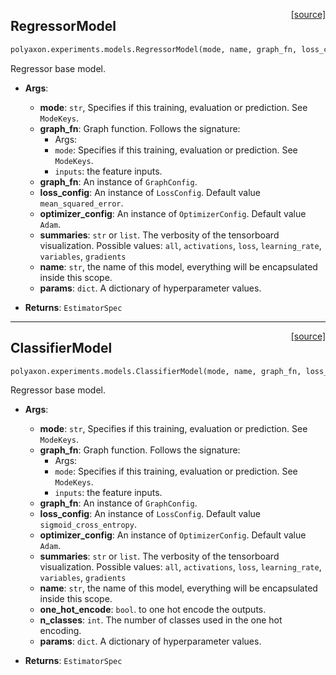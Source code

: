 <span style="float:right;">[[source]](https://github.com/polyaxon/polyaxon/blob/master/polyaxon/experiments/models.py#L259)</span>
## RegressorModel

```python
polyaxon.experiments.models.RegressorModel(mode, name, graph_fn, loss_config=None, optimizer_config=None, eval_metrics_config=None, summaries='all', clip_gradients=0.5, params=None)
```

Regressor base model.

- __Args__:
	- __mode__: `str`, Specifies if this training, evaluation or prediction. See `ModeKeys`.
	- __graph_fn__: Graph function. Follows the signature:
		* Args:
		* `mode`: Specifies if this training, evaluation or prediction. See `ModeKeys`.
		* `inputs`: the feature inputs.
	- __graph_fn__: An instance of `GraphConfig`.
	- __loss_config__: An instance of `LossConfig`. Default value `mean_squared_error`.
	- __optimizer_config__: An instance of `OptimizerConfig`. Default value `Adam`.
	- __summaries__: `str` or `list`. The verbosity of the tensorboard visualization.
		Possible values: `all`, `activations`, `loss`, `learning_rate`, `variables`, `gradients`
	- __name__: `str`, the name of this model, everything will be encapsulated inside this scope.
	- __params__: `dict`. A dictionary of hyperparameter values.

- __Returns__:
	`EstimatorSpec`


----

<span style="float:right;">[[source]](https://github.com/polyaxon/polyaxon/blob/master/polyaxon/experiments/models.py#L294)</span>
## ClassifierModel

```python
polyaxon.experiments.models.ClassifierModel(mode, name, graph_fn, loss_config=None, optimizer_config=None, summaries='all', eval_metrics_config=None, clip_gradients=0.5, params=None)
```

Regressor base model.

- __Args__:
	- __mode__: `str`, Specifies if this training, evaluation or prediction. See `ModeKeys`.
	- __graph_fn__: Graph function. Follows the signature:
		* Args:
		* `mode`: Specifies if this training, evaluation or prediction. See `ModeKeys`.
		* `inputs`: the feature inputs.
	- __graph_fn__: An instance of `GraphConfig`.
	- __loss_config__: An instance of `LossConfig`. Default value `sigmoid_cross_entropy`.
	- __optimizer_config__: An instance of `OptimizerConfig`. Default value `Adam`.
	- __summaries__: `str` or `list`. The verbosity of the tensorboard visualization.
		Possible values: `all`, `activations`, `loss`, `learning_rate`, `variables`, `gradients`
	- __name__: `str`, the name of this model, everything will be encapsulated inside this scope.
	- __one_hot_encode__: `bool`. to one hot encode the outputs.
	- __n_classes__: `int`. The number of classes used in the one hot encoding.
	- __params__: `dict`. A dictionary of hyperparameter values.

- __Returns__:
	`EstimatorSpec`
